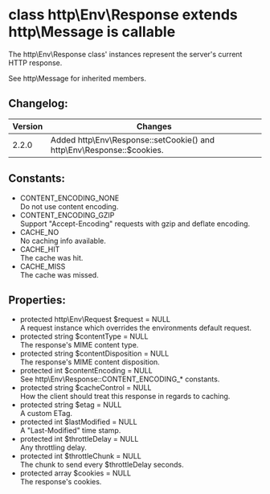 # class http\Env\Response extends http\Message is callable

The http\Env\Response class' instances represent the server's current HTTP response.

See http\Message for inherited members.

## Changelog:

Version | Changes
--------|--------
2.2.0   | Added http\Env\Response::setCookie() and http\Env\Response::$cookies.

## Constants:

* CONTENT_ENCODING_NONE  
  Do not use content encoding.
* CONTENT_ENCODING_GZIP  
  Support "Accept-Encoding" requests with gzip and deflate encoding.
* CACHE_NO  
  No caching info available.
* CACHE_HIT  
  The cache was hit.
* CACHE_MISS  
  The cache was missed.

## Properties:

* protected http\Env\Request $request = NULL  
  A request instance which overrides the environments default request.
* protected string $contentType = NULL  
  The response's MIME content type.
* protected string $contentDisposition = NULL  
  The response's MIME content disposition.
* protected int $contentEncoding = NULL  
  See http\Env\Response::CONTENT_ENCODING_* constants.
* protected string $cacheControl = NULL  
  How the client should treat this response in regards to caching.
* protected string $etag = NULL  
  A custom ETag.
* protected int $lastModified = NULL  
  A "Last-Modified" time stamp.
* protected int $throttleDelay = NULL  
  Any throttling delay.
* protected int $throttleChunk = NULL  
  The chunk to send every $throttleDelay seconds.
* protected array $cookies = NULL  
  The response's cookies.
